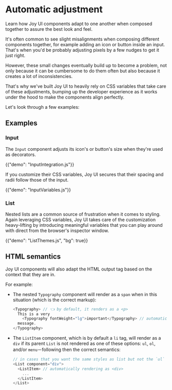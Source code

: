 # Automatic adjustment

<p class="description">Learn how Joy UI components adapt to one another when composed together to assure the best look and feel.</p>

It's often common to see slight misalignments when composing different components together, for example adding an icon or button inside an input.
That's when you'd be probably adjusting pixels by a few nudges to get it just right.

However, these small changes eventually build up to become a problem, not only because it can be cumbersome to do them often but also because it creates a lot of inconsistencies.

That's why we've built Joy UI to heavily rely on CSS variables that take care of these adjustments, bumping up the developer experience as it works under the hood to make the components align perfectly.

Let's look through a few examples:

## Examples

### Input

The `Input` component adjusts its icon's or button's size when they're used as decorators.

{{"demo": "InputIntegration.js"}}

If you customize their CSS variables, Joy UI secures that their spacing and radii follow those of the input.

{{"demo": "InputVariables.js"}}

### List

Nested lists are a common source of frustration when it comes to styling.
Again leveraging CSS variables, Joy UI takes care of the customization heavy-lifting by introducing meaningful variables that you can play around with direct from the browser's inspector window.

{{"demo": "ListThemes.js", "bg": true}}

## HTML semantics

Joy UI components will also adapt the HTML output tag based on the context that they are in.

For example:

- The nested `Typography` component will render as a `span` when in this situation (which is the correct markup):

  ```js
  <Typography> // 👈 by default, it renders as a <p>
    This is a very
      <Typography fontWeight="lg">important</Typography> // automatically rendering as <span>
    message.
  </Typography>
  ```

- The `ListItem` component, which is by default a `li` tag, will render as a `div` if its parent `List` is not rendered as one of these options: `ul`, `ol`, and/or `menu`－following then the correct semantics:

  ```js
  // in cases that you want the same styles as list but not the `ul` tag.
  <List component="div">
    <ListItem> // automatically rendering as <div>
      ...
    </ListItem>
  </List>
  ```
